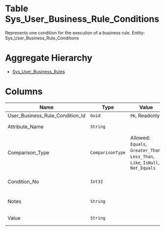 # Table Sys_User_Business_Rule_Conditions

Represents one condition for the execution of a business rule. Entity: Sys_User_Business_Rule_Conditions

# Aggregate Hierarchy

* [Sys_User_Business_Rules](Sys_User_Business_Rules.md)

# Columns

| Name | Type | Value | Description |
| - | - | - | --- |
|User_Business_Rule_Condition_Id|`Guid`|`PK`, Readonly||
|Attribute_Name|`String`||The attribute, which will be tested. `Required` |
|Comparison_Type|`ComparisonType`|Allowed: `Equals`, `Greater_Than`, `Less_Than`, `Like`, `IsNull`, `Not_Equals`|How to compare the attribute and the value of the condition - e.g. Attribute-Comparison-Value. `Required` `Default("Equals")` |
|Condition_No|`Int32`||Unique consecutive number of the condition within the business rule. `Required` |
|Notes|`String`||Notes for this UserBusinessRuleCondition. `Introduced in version 20.1` |
|Value|`String`||The value against which the data attribute will be tested. |
